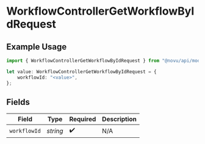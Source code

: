 # WorkflowControllerGetWorkflowByIdRequest

## Example Usage

```typescript
import { WorkflowControllerGetWorkflowByIdRequest } from "@novu/api/models/operations";

let value: WorkflowControllerGetWorkflowByIdRequest = {
    workflowId: "<value>",
};
```

## Fields

| Field              | Type               | Required           | Description        |
| ------------------ | ------------------ | ------------------ | ------------------ |
| `workflowId`       | *string*           | :heavy_check_mark: | N/A                |